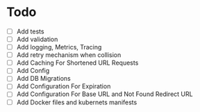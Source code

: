 # Todo

- [ ] Add tests
- [ ] Add validation
- [ ] Add logging, Metrics, Tracing
- [ ] Add retry mechanism when collision
- [ ] Add Caching For Shortened URL Requests
- [ ] Add Config
- [ ] Add DB Migrations
- [ ] Add Configuration For Expiration
- [ ] Add Configuration For Base URL and Not Found Redirect URL
- [ ] Add Docker files and kubernets manifests